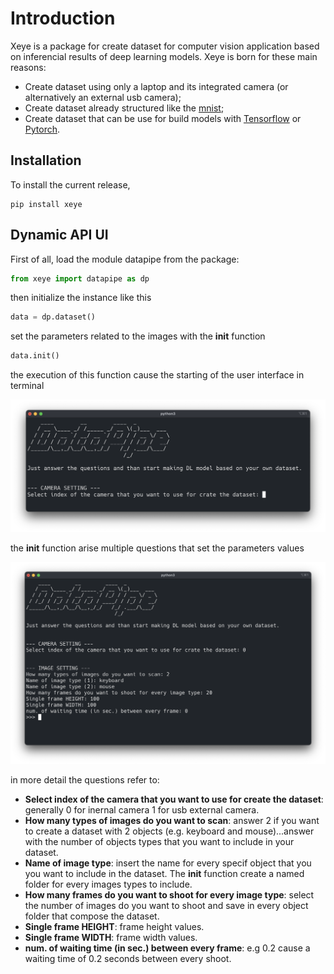 # Introduction

Xeye is a package for create dataset for computer vision application based on inferencial results of deep learning models. Xeye is born for these main reasons:

* Create dataset using only a laptop and its integrated camera (or alternatively an external usb camera);
* Create dataset already structured like the [mnist](https://www.tensorflow.org/datasets/catalog/mnist);
* Create dataset that can be use for build models with [Tensorflow](https://www.tensorflow.org/) or [Pytorch](https://pytorch.org/).

## Installation

To install the current release, 

```
pip install xeye
```

## Dynamic API UI

First of all, load the module datapipe from the package:

```python
from xeye import datapipe as dp
```

then initialize the instance like this 

```python
data = dp.dataset()
```
set the parameters related to the images with the **init** function

```python
data.init()
```
the execution of this function cause the starting of the user interface in terminal

![](img/1.png)

the **init** function arise multiple questions that set the parameters values

![](img/2.png)

in more detail the questions refer to:

* **Select index of the camera that you want to use for create the dataset**: generally 0 for inernal camera 1 for usb external camera.
* **How many types of images do you want to scan**: answer 2 if you want to create a dataset with 2 objects (e.g. keyboard and mouse)...answer with the number of objects types that you want to include in your dataset.
* **Name of image type**: insert the name for every specif object that you you want to include in the dataset. The **init** function create a named folder for every images types to include. 
* **How many frames do you want to shoot for every image type**: select the number of images do you want to shoot and save in every object folder that compose the dataset. 
* **Single frame HEIGHT**: frame height values.
* **Single frame WIDTH**: frame width values.
* **num. of waiting time (in sec.) between every frame**: e.g 0.2 cause a waiting time of 0.2 seconds between every shoot.
